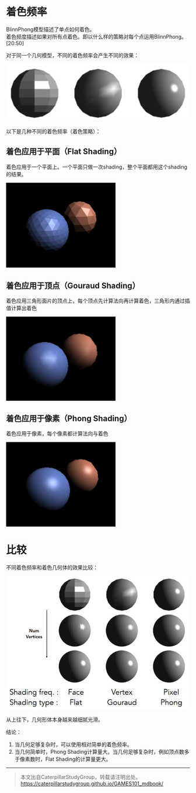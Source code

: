 # 着色频率

BlinnPhong模型描述了单点如何着色。  
着色频度描述如果对所有点着色。即以什么样的策略对每个点运用BlinnPhong。  
[20:50]

对于同一个几何模型，不同的着色频率会产生不同的效果：

![](../assets/36.PNG)

以下是几种不同的着色频率（着色策略）：

## 着色应用于平面（Flat Shading）

着色应用于一个平面上。一个平面只做一次shading，整个平面都用这个shading的结果。
   
   <img src="../assets/flatshading.jpg" width = 300 />

## 着色应用于顶点（Gouraud Shading）

着色应用三角形面片的顶点上，每个顶点先计算法向再计算着色，三角形内通过插值计算出着色
   
   <img src="../assets/gouraudshading.jpg" width = 300 />

## 着色应用于像素（Phong Shading）

着色应用于像素，每个像素都计算法向与着色
   
   <img src="../assets/phongshading.jpg" width = 300 />

# 比较

不同着色频率和着色几何体的效果比较：

<div align="center"> <img src="../assets/shadingcompare.jpg" width = 600 /> </div>

从上往下，几何形体本身越来越细腻光滑。  

结论：  
1. 当几何足够复杂时，可以使用相对简单的着色频率。  
2. 当几何简单时，Phong Shading计算量大。当几何足够复杂时，例如顶点数多于像素数时，Flat Shading的计算量更大。

------------------------------

> 本文出自CaterpillarStudyGroup，转载请注明出处。
> https://caterpillarstudygroup.github.io/GAMES101_mdbook/